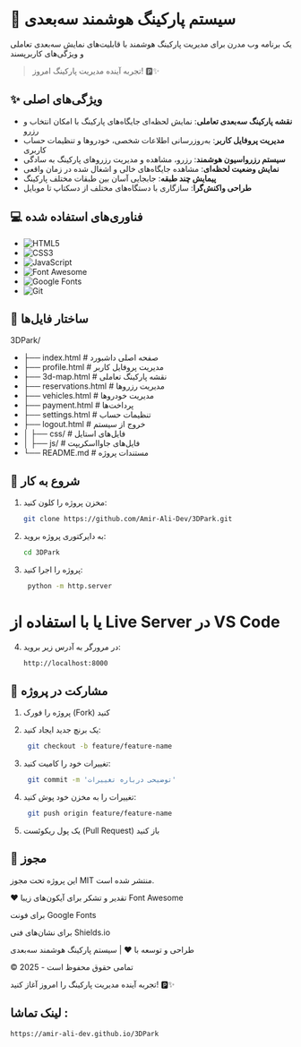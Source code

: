 # 🚗 سیستم پارکینگ هوشمند سه‌بعدی

یک برنامه وب مدرن برای مدیریت پارکینگ هوشمند با قابلیت‌های نمایش سه‌بعدی تعاملی و ویژگی‌های کاربرپسند

> تجربه آینده مدیریت پارکینگ امروز! 🅿️✨

## ✨ ویژگی‌های اصلی

- **نقشه پارکینگ سه‌بعدی تعاملی**: نمایش لحظه‌ای جایگاه‌های پارکینگ با امکان انتخاب و رزرو
- **مدیریت پروفایل کاربر**: به‌روزرسانی اطلاعات شخصی، خودروها و تنظیمات حساب کاربری
- **سیستم رزرواسیون هوشمند**: رزرو، مشاهده و مدیریت رزروهای پارکینگ به سادگی
- **نمایش وضعیت لحظه‌ای**: مشاهده جایگاه‌های خالی و اشغال شده در زمان واقعی
- **پیمایش چند طبقه**: جابجایی آسان بین طبقات مختلف پارکینگ
- **طراحی واکنش‌گرا**: سازگاری با دستگاه‌های مختلف از دسکتاپ تا موبایل

## 💻 فناوری‌های استفاده شده

- ![HTML5](https://img.shields.io/badge/-HTML5-E34F26?logo=html5&logoColor=white)
- ![CSS3](https://img.shields.io/badge/-CSS3-1572B6?logo=css3&logoColor=white)
- ![JavaScript](https://img.shields.io/badge/-JavaScript-F7DF1E?logo=javascript&logoColor=black)
- ![Font Awesome](https://img.shields.io/badge/-Font_Awesome-528DD7?logo=font-awesome&logoColor=white)
- ![Google Fonts](https://img.shields.io/badge/-Google_Fonts-4285F4?logo=google&logoColor=white)
- ![Git](https://img.shields.io/badge/-Git-F05032?logo=git&logoColor=white)

## 📂 ساختار فایل‌ها
3DPark/
- ├── index.html # صفحه اصلی داشبورد
- ├── profile.html # مدیریت پروفایل کاربر
- ├── 3d-map.html # نقشه پارکینگ تعاملی
- ├── reservations.html # مدیریت رزروها
- ├── vehicles.html # مدیریت خودروها
- ├── payment.html # پرداخت‌ها
- ├── settings.html # تنظیمات حساب
- ├── logout.html # خروج از سیستم
- │ ├── css/ # فایل‌های استایل
- │ ├── js/ # فایل‌های جاوااسکریپت
- └── README.md # مستندات پروژه

  
## 🚀 شروع به کار

1. مخزن پروژه را کلون کنید:
   ```bash
   git clone https://github.com/Amir-Ali-Dev/3DPark.git
2. به دایرکتوری پروژه بروید:

   ```bash
   cd 3DPark
3. پروژه را اجرا کنید:
   ```bash
    python -m http.server

# یا با استفاده از Live Server در VS Code
4. در مرورگر به آدرس زیر بروید:
   ```bash
   http://localhost:8000
## 🤝 مشارکت در پروژه
1. پروژه را فورک (Fork) کنید
 
2. یک برنچ جدید ایجاد کنید:

   ```bash
    git checkout -b feature/feature-name

3. تغییرات خود را کامیت کنید:
   ```bash
    git commit -m 'توضیحی درباره تغییرات'

4. تغییرات را به مخزن خود پوش کنید:

   ```bash
    git push origin feature/feature-name
5. یک پول ریکوئست (Pull Request) باز کنید

## 📜 مجوز
این پروژه تحت مجوز MIT منتشر شده است.

❤️ تقدیر و تشکر
 برای آیکون‌های زیبا Font Awesome

 برای فونت Google Fonts

 برای نشان‌های فنی Shields.io

طراحی و توسعه با ❤️ | سیستم پارکینگ هوشمند سه‌بعدی

© 2025 - تمامی حقوق محفوظ است

تجربه آینده مدیریت پارکینگ را امروز آغاز کنید! 🅿️✨

## لینک تماشا :
   ```bash
  https://amir-ali-dev.github.io/3DPark
